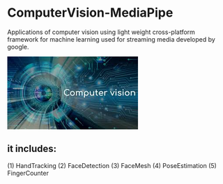 # ComputerVision-MediaPipe
Applications of computer vision using light weight cross-platform framework for machine learning used for streaming media developed by google.


<img src="cv.jpg"><br>
## it includes:
(1) HandTracking
(2) FaceDetection
(3) FaceMesh
(4) PoseEstimation
(5) FingerCounter